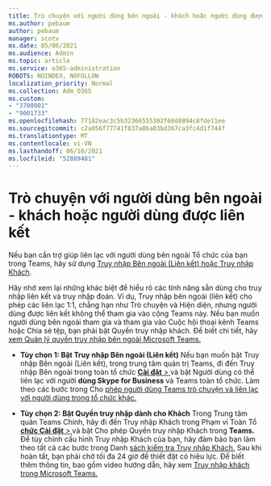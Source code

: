 ```yaml
---
title: Trò chuyện với người dùng bên ngoài - khách hoặc người dùng được liên kết
ms.author: pebaum
author: pebaum
manager: scotv
ms.date: 05/06/2021
ms.audience: Admin
ms.topic: article
ms.service: o365-administration
ROBOTS: NOINDEX, NOFOLLOW
localization_priority: Normal
ms.collection: Adm_O365
ms.custom:
- "3700001"
- "9001733"
ms.openlocfilehash: 77182eac3c5b32366555302f68d8894c8fde11ee
ms.sourcegitcommit: c2a056f77741f837a86a03bd367ca3fc4d1f744f
ms.translationtype: MT
ms.contentlocale: vi-VN
ms.lasthandoff: 06/10/2021
ms.locfileid: "52889481"
---
```

# <a name="chat-with-external-users---guests-or-federated-users"></a>Trò chuyện với người dùng bên ngoài - khách hoặc người dùng được liên kết

Nếu bạn cần trợ giúp liên lạc với người dùng bên ngoài Tổ chức của bạn trong Teams, hãy sử dụng [Truy nhập Bên ngoài (Liên kết) hoặc Truy nhập Khách](/microsoftteams/manage-external-access#external-access-vs-guest-access).

Hãy nhớ xem lại những khác biệt để hiểu rõ các tính năng sẵn dùng cho truy nhập liên kết và truy nhập đoán. Ví dụ, Truy nhập bên ngoài (liên kết) cho phép các liên lạc 1:1, chẳng hạn như Trò chuyện và Hiện diện, nhưng người dùng được liên kết không thể tham gia vào cộng Teams này. Nếu bạn muốn người dùng bên ngoài tham gia và tham gia vào Cuộc hội thoại kênh Teams hoặc Chia sẻ tệp, bạn phải bật Quyền truy nhập khách. Để biết chi tiết, hãy [xem Quản lý quyền truy nhập bên ngoài Microsoft Teams.](/microsoftteams/manage-external-access#external-access-vs-guest-access)

- **Tùy chọn 1: Bật Truy nhập Bên ngoài (Liên kết)** Nếu bạn muốn bật Truy nhập Bên ngoài (Liên kết), trong trung tâm quản trị Teams, đi đến Truy nhập Bên ngoài trong toàn tổ chức [ **Cài đặt**  > ](https://admin.teams.microsoft.com/company-wide-settings/external-communications) và bật Người dùng có thể liên lạc với người **dùng Skype for Business** và Teams toàn tổ chức. Làm theo các bước trong Cho [phép người dùng Teams trò chuyện và liên lạc với người dùng trong tổ chức khác.](/microsoftteams/manage-external-access#let-your-teams-users-chat-and-communicate-with-users-in-another-organization)

- **Tùy chọn 2: Bật Quyền truy nhập dành cho Khách** Trong Trung tâm quản Teams Chính, hãy đi đến Truy nhập Khách trong Phạm vi Toàn Tổ [ **chức Cài đặt**  > ](https://admin.teams.microsoft.com/company-wide-settings/guest-configuration) và bật Cho phép Quyền truy nhập Khách trong **Teams.** Để tùy chỉnh cấu hình Truy nhập Khách của bạn, hãy đảm bảo bạn làm theo tất cả các bước trong Danh [sách kiểm tra Truy nhập Khách.](/microsoftteams/guest-access-checklist) Sau khi hoàn tất, bạn phải chờ tối đa 24 giờ để thiết đặt có hiệu lực. Để biết thêm thông tin, bao gồm video hướng dẫn, hãy xem [Truy nhập khách trong Microsoft Teams.](/microsoftteams/guest-access)